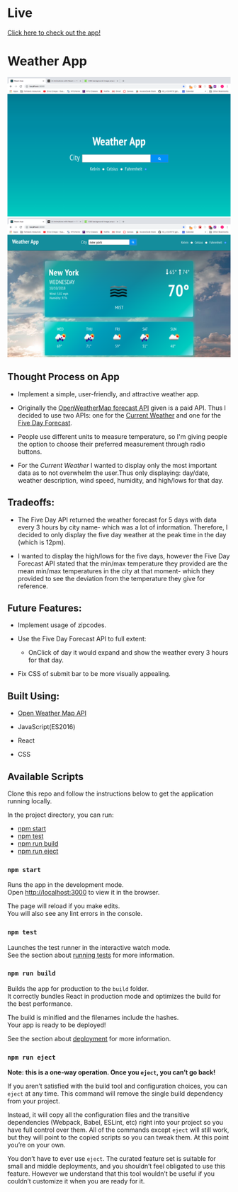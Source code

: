 # Live

[Click here to check out the app!](https://dori-weather-app.netlify.com/)

# Weather App

<img src="./public/weather-1.png" />


<img src="./public/weather-2.png" />


 

## Thought Process on App

* Implement a simple, user-friendly, and attractive weather app.

* Originally the [OpenWeatherMap forecast API](https://openweathermap.org/forecast16) given is a paid API. Thus I decided to use two APIs: one for the [Current Weather](https://openweathermap.org/current) and one for the [Five Day Forecast](https://openweathermap.org/forecast5). 

* People use different units to measure temperature, so I'm giving people the option to choose their preferred measurement through radio buttons. 

*  For the *Current Weather* I wanted to display only the most important data as to not overwhelm the user.Thus only displaying: day/date, weather description, wind speed,  humidity, and high/lows for that day. 
   
 

## Tradeoffs: 
* The Five Day API returned the weather forecast for 5 days with data every 3 hours by city name- which was a lot of information.    Therefore, I decided to only display the five day weather at the peak time in the day (which is 12pm). 

* I wanted to display the high/lows for the five days, however the Five Day Forecast API stated that the min/max temperature they provided are the mean min/max temperatures in the city at that moment- which they provided to see the deviation from the temperature they give for reference. 

## Future Features:
* Implement usage of zipcodes.

* Use the Five Day Forecast API to full extent:
    *  OnClick of day it would expand and show the weather every 3 hours for that day. 
    
* Fix CSS of submit bar to be more visually appealing. 


## Built Using:  

* [Open Weather Map API](https://openweathermap.org/api)

* JavaScript(ES2016)

* React

* CSS

## Available Scripts
Clone this repo and follow the instructions below to get the application running locally. 

In the project directory, you can run:
  - [npm start](#npm-start)
  - [npm test](#npm-test)
  - [npm run build](#npm-run-build)
  - [npm run eject](#npm-run-eject)

### `npm start`

Runs the app in the development mode.<br>
Open [http://localhost:3000](http://localhost:3000) to view it in the browser.

The page will reload if you make edits.<br>
You will also see any lint errors in the console.

### `npm test`

Launches the test runner in the interactive watch mode.<br>
See the section about [running tests](#running-tests) for more information.

### `npm run build`

Builds the app for production to the `build` folder.<br>
It correctly bundles React in production mode and optimizes the build for the best performance.

The build is minified and the filenames include the hashes.<br>
Your app is ready to be deployed!

See the section about [deployment](#deployment) for more information.

### `npm run eject`

**Note: this is a one-way operation. Once you `eject`, you can’t go back!**

If you aren’t satisfied with the build tool and configuration choices, you can `eject` at any time. This command will remove the single build dependency from your project.

Instead, it will copy all the configuration files and the transitive dependencies (Webpack, Babel, ESLint, etc) right into your project so you have full control over them. All of the commands except `eject` will still work, but they will point to the copied scripts so you can tweak them. At this point you’re on your own.

You don’t have to ever use `eject`. The curated feature set is suitable for small and middle deployments, and you shouldn’t feel obligated to use this feature. However we understand that this tool wouldn’t be useful if you couldn’t customize it when you are ready for it.


